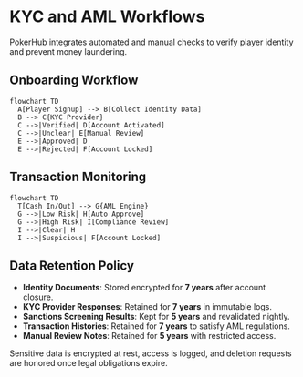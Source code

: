# KYC and AML Workflows

PokerHub integrates automated and manual checks to verify player identity and prevent money laundering.

## Onboarding Workflow
```mermaid
flowchart TD
  A[Player Signup] --> B[Collect Identity Data]
  B --> C{KYC Provider}
  C -->|Verified| D[Account Activated]
  C -->|Unclear| E[Manual Review]
  E -->|Approved| D
  E -->|Rejected| F[Account Locked]
```

## Transaction Monitoring
```mermaid
flowchart TD
  T[Cash In/Out] --> G{AML Engine}
  G -->|Low Risk| H[Auto Approve]
  G -->|High Risk| I[Compliance Review]
  I -->|Clear| H
  I -->|Suspicious| F[Account Locked]
```

## Data Retention Policy
- **Identity Documents**: Stored encrypted for **7 years** after account closure.
- **KYC Provider Responses**: Retained for **7 years** in immutable logs.
- **Sanctions Screening Results**: Kept for **5 years** and revalidated nightly.
- **Transaction Histories**: Retained for **7 years** to satisfy AML regulations.
- **Manual Review Notes**: Retained for **5 years** with restricted access.

Sensitive data is encrypted at rest, access is logged, and deletion requests are honored once legal obligations expire.

